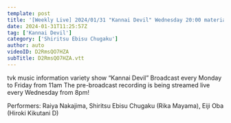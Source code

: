 ```yaml
---
template: post
title: '[Weekly Live] 2024/01/31 "Kannai Devil" Wednesday 20:00 material'
date: 2024-01-31T11:25:57Z
tag: ['Kannai Devil']
category: ['Shiritsu Ebisu Chugaku']
author: auto 
videoID: D2RmsQO7HZA
subTitle: D2RmsQO7HZA.vtt
---
```

tvk music information variety show “Kannai Devil”
Broadcast every Monday to Friday from 11am
The pre-broadcast recording is being streamed live every Wednesday from 8pm!

Performers: Raiya Nakajima, Shiritsu Ebisu Chugaku (Rika Mayama), Eiji Oba (Hiroki Kikutani D)

